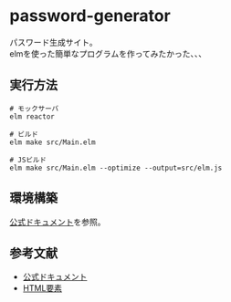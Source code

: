 # password-generator

パスワード生成サイト。  
elmを使った簡単なプログラムを作ってみたかった、、、  

## 実行方法

```shell
# モックサーバ
elm reactor

# ビルド
elm make src/Main.elm

# JSビルド
elm make src/Main.elm --optimize --output=src/elm.js
```

## 環境構築

[公式ドキュメント](https://guide.elm-lang.jp/install/elm.html)を参照。  

## 参考文献

- [公式ドキュメント](https://guide.elm-lang.jp/)
- [HTML要素](https://package.elm-lang.org/packages/elm/html/1.0.0/Html)
